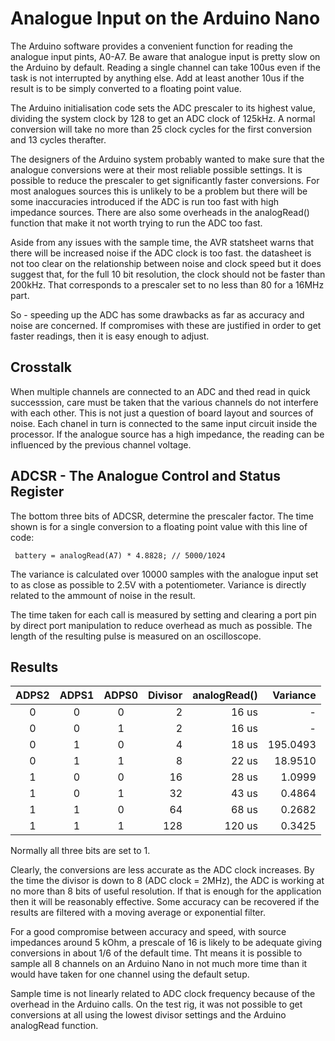 # Analogue Input on the Arduino Nano

The Arduino software provides a convenient function for reading the analogue input pints, A0-A7. Be aware that analogue input is pretty slow on the Arduino by default. Reading a single channel can take 100us even if the task is not interrupted by anything else. Add at least another 10us if the result is to be simply converted to a floating point value.

The Arduino initialisation code sets the ADC prescaler to its highest value, dividing the system clock by 128 to get an ADC clock of 125kHz. A normal conversion will take no more than 25 clock cycles for the first conversion and 13 cycles therafter.

The designers of the Arduino system probably wanted to make sure that the analogue conversions were at their most reliable possible settings. It is possible to reduce the prescaler to get significantly faster conversions. For most analogues sources this is unlikely to be a problem but there will be some inaccuracies introduced if the ADC is run too fast with high impedance sources. There are also some overheads in the analogRead() function that make it not worth trying to run the ADC too fast.

Aside from any issues with the sample time, the AVR statsheet warns that there will be increased noise if the ADC clock is too fast. the datasheet is not too clear on the relationship between noise and clock speed but it does suggest that, for the full 10 bit resolution, the clock should not be faster than 200kHz. That corresponds to a prescaler set to no less than 80 for a 16MHz part.

So - speeding up the ADC has some drawbacks as far as accuracy and noise are concerned. If compromises with these are justified in order to get faster readings, then it is easy enough to adjust.

## Crosstalk

When multiple channels are connected to an ADC and thed read in quick successsion, care must be taken that the various channels do not interfere with each other. This is not just a question of board layout and sources of noise. Each chanel in turn is connected to the same input circuit inside the processor. If the analogue source has a high impedance, the reading can be influenced by the previous channel voltage.

## ADCSR - The Analogue Control and Status Register

The bottom three bits of ADCSR, determine the prescaler factor. The time shown is for a single conversion to a floating point value with this line of code:

     battery = analogRead(A7) * 4.8828; // 5000/1024

The variance is calculated over 10000 samples with the analogue input set to as close as possible to 2.5V with a potentiometer. Variance is directly related to the ammount of noise in the result.

The time taken for each call is measured by setting and clearing a port pin by direct port manipulation to reduce overhead as much as possible. The length of the resulting pulse is measured on an oscilloscope.

## Results

|ADPS2|ADPS1|ADPS0|Divisor|analogRead()| Variance |
|:---:|:---:|:---:|------:|-----------:|---------:|
|  0  |  0  |  0  |   2   |     16 us  |         -|
|  0  |  0  |  1  |   2   |     16 us  |         -|
|  0  |  1  |  0  |   4   |     18 us  |195.0493  |
|  0  |  1  |  1  |   8   |     22 us  | 18.9510  |
|  1  |  0  |  0  |  16   |     28 us  |  1.0999  |
|  1  |  0  |  1  |  32   |     43 us  |  0.4864  |
|  1  |  1  |  0  |  64   |     68 us  |  0.2682  |
|  1  |  1  |  1  | 128   |    120 us  |  0.3425  |

Normally all three bits are set to 1.

Clearly, the conversions are less accurate as the ADC clock increases. By the time the divisor is down to 8 (ADC clock = 2MHz), the ADC is working at no more than 8 bits of useful resolution. If that is enough for the application then it will be reasonably effective. Some accuracy can be recovered if the results are filtered with a moving average or exponential filter.

For a good compromise between accuracy and speed, with source impedances around 5 kOhm, a prescale of 16 is likely to be adequate giving conversions in about 1/6 of the default time. Tht means it is possible to sample all 8 channels on an Arduino Nano in not much more time than it would have taken for one channel using the default setup.

Sample time is not linearly related to ADC clock frequency because of the overhead in the Arduino calls. On the test rig, it was not possible to get conversions at all using the lowest divisor settings and the Arduino analogRead function.

